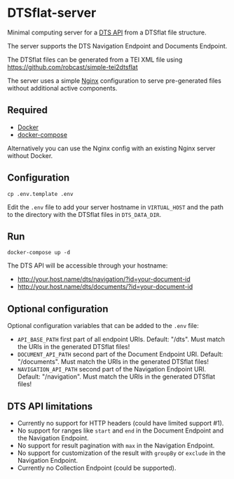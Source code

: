 # DTSflat-server

Minimal computing server for a [DTS API](https://distributed-text-services.github.io/specifications/) from a DTSflat file structure.

The server supports the DTS Navigation Endpoint and Documents Endpoint.

The DTSflat files can be generated from a TEI XML file using https://github.com/robcast/simple-tei2dtsflat

The server uses a simple [Nginx](http://nginx.org/) configuration to serve pre-generated files without additional active components.

## Required

- [Docker](https://www.docker.com/)
- [docker-compose](https://docs.docker.com/compose/)

Alternatively you can use the Nginx config with an existing Nginx server without Docker.

## Configuration

```
cp .env.template .env
```

Edit the `.env` file to add your server hostname in `VIRTUAL_HOST` and the path to the directory with the DTSflat files in `DTS_DATA_DIR`.

## Run

```
docker-compose up -d
```

The DTS API will be accessible through your hostname: 

- http://your.host.name/dts/navigation/?id=your-document-id
- http://your.host.name/dts/documents/?id=your-document-id

## Optional configuration

Optional configuration variables that can be added to the `.env` file:

- `API_BASE_PATH` first part of all endpoint URIs. Default: "/dts". Must match the URIs in the generated DTSflat files!
- `DOCUMENT_API_PATH` second part of the Document Endpoint URI. Default: "/documents". Must match the URIs in the generated DTSflat files!
- `NAVIGATION_API_PATH` second part of the Navigation Endpoint URI. Default: "/navigation". Must match the URIs in the generated DTSflat files!

## DTS API limitations

- Currently no support for HTTP headers (could have limited support #1).
- No support for ranges like `start` and `end` in the Document Endpoint and the Navigation Endpoint.
- No support for result pagination with `max` in the Navigation Endpoint.
- No support for customization of the result with `groupBy` or `exclude` in the Navigation Endpoint.
- Currently no Collection Endpoint (could be supported).

